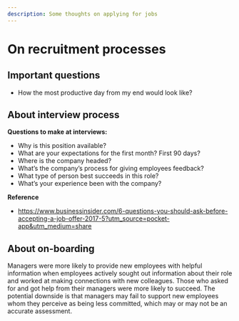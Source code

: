 ```yaml
---
description: Some thoughts on applying for jobs
---
```


# On recruitment processes

## Important questions

- How the most productive day from my end would look like?



## About interview process

**Questions to make at interviews:**

- Why is this position available?
- What are your expectations for the first month? First 90 days?
- Where is the company headed?
- What’s the company’s process for giving employees feedback?
- What type of person best succeeds in this role?
- What’s your experience been with the company?



**Reference**

- https://www.businessinsider.com/6-questions-you-should-ask-before-accepting-a-job-offer-2017-5?utm_source=pocket-app&utm_medium=share



## About on-boarding

Managers were more likely to provide new employees with helpful information when employees actively sought out information about their role and worked at making connections with new colleagues. Those who asked for and got help from their managers were more likely to succeed. The potential downside is that managers may fail to support new employees whom they perceive as being less committed, which may or may not be an accurate assessment.

